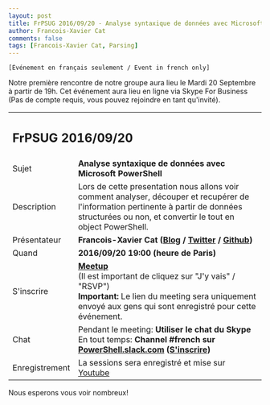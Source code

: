 ```yaml
---
layout: post
title: FrPSUG 2016/09/20 - Analyse syntaxique de données avec Microsoft PowerShell
author: Francois-Xavier Cat
comments: false
tags: [Francois-Xavier Cat, Parsing]
---
```


```
[Événement en français seulement / Event in french only]
```
Notre première rencontre de notre groupe aura lieu le Mardi 20 Septembre à partir de 19h.
Cet événement aura lieu en ligne via Skype For Business (Pas de compte requis, vous pouvez rejoindre en tant qu'invité).


<table>
<tr>
<td colspan="2"><h2>FrPSUG 2016/09/20</h2></td>

</tr>
<tr>
    <td>Sujet</td>
<td> <b>Analyse syntaxique de données avec Microsoft PowerShell</b></td>
</tr>
<tr>
    <td>Description</td>
<td> Lors de cette presentation nous allons voir comment analyser, découper et recupérer de l'information pertinente à partir de données structurées ou non, et convertir le tout en object PowerShell.</td>
</tr>
<tr>
    <td>Présentateur</td>
<td> <b>Francois-Xavier Cat (<a href="http://lazywinadmin.com">Blog</a> / <a href="http://twitter.com/lazywinadmin">Twitter</a> / <a href="http://github.com/lazywinadmin">Github</a>)</b></td>
</tr>
<tr>
    <td>Quand</td>
<td> <b>2016/09/20 19:00 (heure de Paris)</b></td>
</tr>
<tr>
    <td>S'inscrire</td>
<td> <b><a href="https://www.meetup.com/fr-FR/FrenchPSUG/events/232807877/">Meetup</a></b> <br>(Il est important de cliquez sur "J'y vais" / "RSVP")
<br> <b>Important:</b> Le lien du meeting sera uniquement envoyé aux gens qui sont enregistré pour cette événement.
</td>
</tr>
<tr>
    <td>Chat</td>
<td>Pendant le meeting: <b>Utiliser le chat du Skype</b> <br> En tout temps:<b> Channel #french sur <a href="https://powershell.slack.com/Slack">PowerShell.slack.com</a>  (<a href="http://slack.poshcode.org/">S'inscrire</a>)</b></td>
</tr>
<tr>
    <td>Enregistrement</td>
<td>La sessions sera enregistré et mise sur <a href="https://www.youtube.com/channel/UCyxicOKZNm_u1opF_xAYfDA">Youtube</a></td>
</tr>
</table>

Nous esperons vous voir nombreux!
